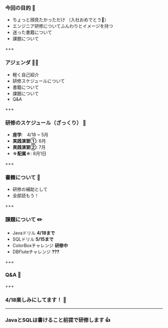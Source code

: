 ### 今回の目的 🎏 

- ちょっと顔見たかっただけ
（入社おめでとう🎉）
- エンジニア研修についてふんわりとイメージを持つ
- 送った書籍について
- 課題について

+++

### アジェンダ 👩‍🍳 
- 軽く自己紹介 
- 研修スケジュールについて
- 書籍について
- 課題について
- Q&A

+++

### 研修のスケジュール（ざっくり） 📆 
- **座学**:　4/18 ~ 5月 
- **実践演習①**: 6月
- **実践演習②**: 7月
- **☆配属☆**: 8月1日

+++

### 書籍について 📖 
- 研修の補助として
- 全部読もう！

+++ 

### 課題について ✏️ 
- Javaドリル        **4/18まで**
- SQLドリル         **5/15まで**
- ColorBoxチャレンジ **研修中**
- DBFluteチャレンジ  **???**

+++
### Q&A 🙋 

+++
### 4/18楽しみにしてます！ 💪 

--- 
### JavaとSQLは書けること前提で研修します 👍 


